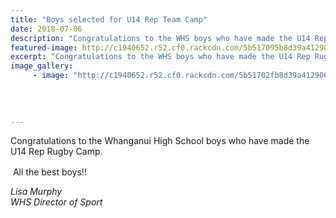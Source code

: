 ```yaml
---
title: "Boys selected for U14 Rep Team Camp"
date: 2018-07-06
description: "Congratulations to the WHS boys who have made the U14 Rep Rugby Camp..."
featured-image: http://c1940652.r52.cf0.rackcdn.com/5b517095b8d39a412900072d/WU-rugby-emblem.jpg
excerpt: "Congratulations to the WHS boys who have made the U14 Rep Rugby Camp."
image_gallery:
     - image: "http://c1940652.r52.cf0.rackcdn.com/5b51702fb8d39a412900072b/U14-Rep-Team-camps-boys-MUL-facebook.jpg"
    
    
    
    
---
```


<p><span>Congratulations to the Whanganui High School boys who have made the U14 Rep Rugby Camp.</span></p>
<p><span>&nbsp;</span><span>All the best boys!!&nbsp;&nbsp;</span><span class="_5mfr _47e3"><img class="img" src="https://static.xx.fbcdn.net/images/emoji.php/v9/f41/1/16/1f3c9.png" alt="" width="16" height="16" /></span></p>
<p><em>Lisa Murphy</em><br /><em>WHS Director of Sport</em></p>

